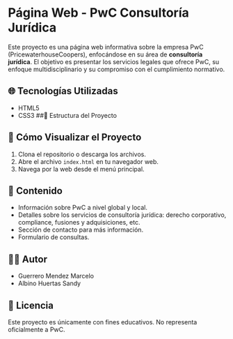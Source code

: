 # Página Web - PwC Consultoría Jurídica

Este proyecto es una página web informativa sobre la empresa PwC (PricewaterhouseCoopers), enfocándose en su área de **consultoría jurídica**. El objetivo es presentar los servicios legales que ofrece PwC, su enfoque multidisciplinario y su compromiso con el cumplimiento normativo.
## 🌐 Tecnologías Utilizadas
- HTML5
- CSS3
##📁 Estructura del Proyecto
## 🚀 Cómo Visualizar el Proyecto

1. Clona el repositorio o descarga los archivos.
2. Abre el archivo `index.html` en tu navegador web.
3. Navega por la web desde el menú principal.

## 📝 Contenido

- Información sobre PwC a nivel global y local.
- Detalles sobre los servicios de consultoría jurídica: derecho corporativo, compliance, fusiones y adquisiciones, etc.
- Sección de contacto para más información.
- Formulario de consultas.

## 👨‍💻 Autor

- Guerrero Mendez Marcelo
- Albino Huertas Sandy

## 📄 Licencia

Este proyecto es únicamente con fines educativos. No representa oficialmente a PwC.

